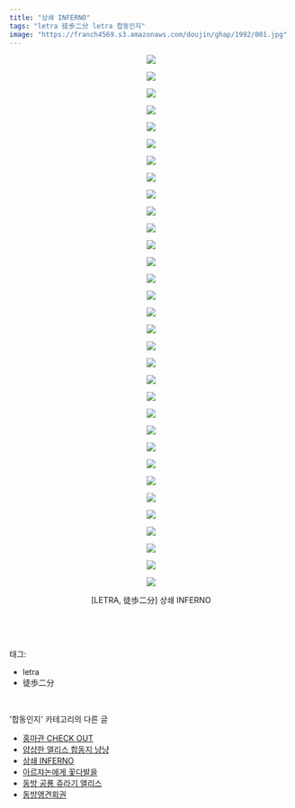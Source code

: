 ```yaml
---
title: "상쇄 INFERNO"
tags: "letra 徒歩二分 letra 합동인지"
image: "https://franch4569.s3.amazonaws.com/doujin/ghap/1992/001.jpg"
---
```

<div class="article">
<p style="text-align: center; clear: none; float: none;"><img src="{{ site.imgserver2 }}/ghap/1992/001.jpg"/></p>
<p style="text-align: center; clear: none; float: none;"><img src="{{ site.imgserver2 }}/ghap/1992/002.jpg"/></p>
<p style="text-align: center; clear: none; float: none;"><img src="{{ site.imgserver2 }}/ghap/1992/003.jpg"/></p>
<p style="text-align: center; clear: none; float: none;"><img src="{{ site.imgserver2 }}/ghap/1992/004.jpg"/></p>
<p style="text-align: center; clear: none; float: none;"><img src="{{ site.imgserver2 }}/ghap/1992/005.jpg"/></p>
<p style="text-align: center; clear: none; float: none;"><img src="{{ site.imgserver2 }}/ghap/1992/006.jpg"/></p>
<p style="text-align: center; clear: none; float: none;"><img src="{{ site.imgserver2 }}/ghap/1992/007.jpg"/></p>
<p style="text-align: center; clear: none; float: none;"><img src="{{ site.imgserver2 }}/ghap/1992/008.jpg"/></p>
<p style="text-align: center; clear: none; float: none;"><img src="{{ site.imgserver2 }}/ghap/1992/009.jpg"/></p>
<p style="text-align: center; clear: none; float: none;"><img src="{{ site.imgserver2 }}/ghap/1992/010.jpg"/></p>
<p style="text-align: center; clear: none; float: none;"><img src="{{ site.imgserver2 }}/ghap/1992/011.jpg"/></p>
<p style="text-align: center; clear: none; float: none;"><img src="{{ site.imgserver2 }}/ghap/1992/012.jpg"/></p>
<p style="text-align: center; clear: none; float: none;"><img src="{{ site.imgserver2 }}/ghap/1992/013.jpg"/></p>
<p style="text-align: center; clear: none; float: none;"><img src="{{ site.imgserver2 }}/ghap/1992/014.jpg"/></p>
<p style="text-align: center; clear: none; float: none;"><img src="{{ site.imgserver2 }}/ghap/1992/015.jpg"/></p>
<p style="text-align: center; clear: none; float: none;"><img src="{{ site.imgserver2 }}/ghap/1992/016.jpg"/></p>
<p style="text-align: center; clear: none; float: none;"><img src="{{ site.imgserver2 }}/ghap/1992/017.jpg"/></p>
<p style="text-align: center; clear: none; float: none;"><img src="{{ site.imgserver2 }}/ghap/1992/018.jpg"/></p>
<p style="text-align: center; clear: none; float: none;"><img src="{{ site.imgserver2 }}/ghap/1992/019.jpg"/></p>
<p style="text-align: center; clear: none; float: none;"><img src="{{ site.imgserver2 }}/ghap/1992/020.jpg"/></p>
<p style="text-align: center; clear: none; float: none;"><img src="{{ site.imgserver2 }}/ghap/1992/021.jpg"/></p>
<p style="text-align: center; clear: none; float: none;"><img src="{{ site.imgserver2 }}/ghap/1992/022.jpg"/></p>
<p style="text-align: center; clear: none; float: none;"><img src="{{ site.imgserver2 }}/ghap/1992/023.jpg"/></p>
<p style="text-align: center; clear: none; float: none;"><img src="{{ site.imgserver2 }}/ghap/1992/024.jpg"/></p>
<p style="text-align: center; clear: none; float: none;"><img src="{{ site.imgserver2 }}/ghap/1992/025.jpg"/></p>
<p style="text-align: center; clear: none; float: none;"><img src="{{ site.imgserver2 }}/ghap/1992/026.jpg"/></p>
<p style="text-align: center; clear: none; float: none;"><img src="{{ site.imgserver2 }}/ghap/1992/027.jpg"/></p>
<p style="text-align: center; clear: none; float: none;"><img src="{{ site.imgserver2 }}/ghap/1992/028.jpg"/></p>
<p style="text-align: center; clear: none; float: none;"><img src="{{ site.imgserver2 }}/ghap/1992/029.jpg"/></p>
<p style="text-align: center; clear: none; float: none;"><img src="{{ site.imgserver2 }}/ghap/1992/030.jpg"/></p>
<p style="text-align: center; clear: none; float: none;"><img src="{{ site.imgserver2 }}/ghap/1992/031.jpg"/></p>
<p style="text-align: center; clear: none; float: none;"><img src="{{ site.imgserver2 }}/ghap/1992/032.jpg"/></p>
<p style="text-align: center; clear: none; float: none;">[LETRA, 徒歩二分] 상쇄 INFERNO</p>
<p><br/></p>
</div><br/>
<div class="tagTrail">
<p>태그: </p>
<ul>
<li>letra</li>
<li>徒歩二分</li>
</ul>
</div><br/>
<div class="another">
<p>'합동인지' 카테고리의 다른 글</p>
<ul>
<li><a href="/ghap_2029">홍마관 CHECK OUT</a></li>
<li><a href="/ghap_2023">얍샵한 앨리스 합동지 냥냥</a></li>
<li><a href="/ghap_1992">상쇄 INFERNO</a></li>
<li><a href="/ghap_1984">아르쟈논에게 꽃다발을</a></li>
<li><a href="/ghap_1979">동방 공룡 쥬라기 앨리스</a></li>
<li><a href="/ghap_1906">동방앵견회권</a></li>
</ul>
</div><br/>
<div class="cb_module cb_fluid">
<div class="cb_wrt cb_profile">
</div><!-- commentList close -->
</div><br/>
